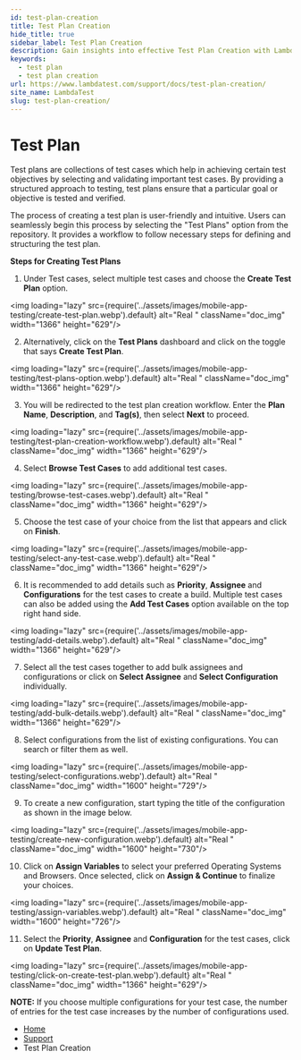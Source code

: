 ```yaml
---
id: test-plan-creation
title: Test Plan Creation
hide_title: true
sidebar_label: Test Plan Creation
description: Gain insights into effective Test Plan Creation with LambdaTest, designed to streamline your workflow.
keywords:
  - test plan
  - test plan creation 
url: https://www.lambdatest.com/support/docs/test-plan-creation/
site_name: LambdaTest
slug: test-plan-creation/
---
```


<script type="application/ld+json"
      dangerouslySetInnerHTML={{ __html: JSON.stringify({
       "@context": "https://schema.org",
        "@type": "BreadcrumbList",
        "itemListElement": [{
          "@type": "ListItem",
          "position": 1,
          "name": "LambdaTest",
          "item": "https://www.lambdatest.com"
        },{
          "@type": "ListItem",
          "position": 2,
          "name": "Support",
          "item": "https://www.lambdatest.com/support/docs/"
        },{
          "@type": "ListItem",
          "position": 3,
          "name": "Test Plan Creation",
          "item": "https://www.lambdatest.com/support/docs/test-plan-creation/"
        }]
      })
    }}
></script>

# Test Plan 

Test plans are collections of test cases which help in achieving certain test objectives by selecting and validating important test cases. By providing a structured approach to testing, test plans ensure that a particular goal or objective is tested and verified.

The process of creating a test plan is user-friendly and intuitive. Users can seamlessly begin this process by selecting the "Test Plans" option from the repository. It provides a workflow to follow necessary steps for defining and structuring the test plan.

**Steps for Creating Test Plans**

1. Under Test cases, select multiple test cases and choose the **Create Test Plan** option.

<img loading="lazy" src={require('../assets/images/mobile-app-testing/create-test-plan.webp').default} alt="Real "  className="doc_img" width="1366" height="629"/>

2. Alternatively, click on the **Test Plans** dashboard and click on the toggle that says **Create Test Plan**.

<img loading="lazy" src={require('../assets/images/mobile-app-testing/test-plans-option.webp').default} alt="Real "  className="doc_img" width="1366" height="629"/>

3. You will be redirected to the test plan creation workflow. Enter the **Plan Name**, **Description**, and **Tag(s)**, then select **Next** to proceed.

<img loading="lazy" src={require('../assets/images/mobile-app-testing/test-plan-creation-workflow.webp').default} alt="Real "  className="doc_img" width="1366" height="629"/>

4. Select **Browse Test Cases** to add additional test cases. 

<img loading="lazy" src={require('../assets/images/mobile-app-testing/browse-test-cases.webp').default} alt="Real "  className="doc_img" width="1366" height="629"/>

5. Choose the test case of your choice from the list that appears and click on **Finish**.

<img loading="lazy" src={require('../assets/images/mobile-app-testing/select-any-test-case.webp').default} alt="Real "  className="doc_img" width="1366" height="629"/>

6. It is recommended to add details such as **Priority**, **Assignee** and **Configurations** for the test cases to create a build. Multiple test cases can also be added using the **Add Test Cases** option available on the top right hand side.

<img loading="lazy" src={require('../assets/images/mobile-app-testing/add-details.webp').default} alt="Real "  className="doc_img" width="1366" height="629"/>

7. Select all the test cases together to add bulk assignees and configurations or click on **Select Assignee** and **Select Configuration** individually.

<img loading="lazy" src={require('../assets/images/mobile-app-testing/add-bulk-details.webp').default} alt="Real "  className="doc_img" width="1366" height="629"/>

8. Select configurations from the list of existing configurations. You can search or filter them as well.

<img loading="lazy" src={require('../assets/images/mobile-app-testing/select-configurations.webp').default} alt="Real "  className="doc_img" width="1600" height="729"/>

9. To create a new configuration, start typing the title of the configuration as shown in the image below.

<img loading="lazy" src={require('../assets/images/mobile-app-testing/create-new-configuration.webp').default} alt="Real "  className="doc_img" width="1600" height="730"/>

10. Click on **Assign Variables** to select your preferred Operating Systems and Browsers. Once selected, click on **Assign & Continue** to finalize your choices.

<img loading="lazy" src={require('../assets/images/mobile-app-testing/assign-variables.webp').default} alt="Real "  className="doc_img" width="1600" height="726"/>

11. Select the **Priority**, **Assignee** and **Configuration** for the test cases, click on **Update Test Plan**.

<img loading="lazy" src={require('../assets/images/mobile-app-testing/click-on-create-test-plan.webp').default} alt="Real "  className="doc_img" width="1366" height="629"/>

**NOTE:** If you choose multiple configurations for your test case, the number of entries for the test case increases by the number of configurations used.




<nav aria-label="breadcrumbs">
  <ul className="breadcrumbs">
    <li className="breadcrumbs__item">
      <a className="breadcrumbs__link" href="https://www.lambdatest.com">
        Home
      </a>
    </li>
    <li className="breadcrumbs__item">
      <a className="breadcrumbs__link" target="_self" href="https://www.lambdatest.com/support/docs/">
        Support
      </a>
    </li>
    <li className="breadcrumbs__item breadcrumbs__item--active">
      <span className="breadcrumbs__link">
       Test Plan Creation
      </span>
    </li>
  </ul>
</nav>
